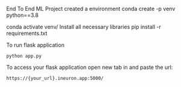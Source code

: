End To End ML Project created a environment conda create -p venv python==3.8

conda activate venv/ Install all necessary libraries pip install -r requirements.txt


To run flask application 

```
python app.py
```


To access your flask application open new tab in and paste the url:
```
https://{your_url}.ineuron.app:5000/
```
